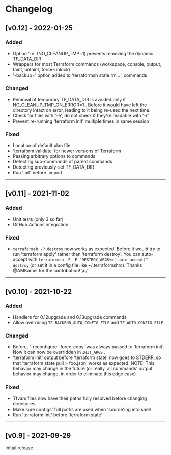 # Changelog

## [v0.12] - 2022-01-25

### Added
 - Option '-n' (NO_CLEANUP_TMP=1) prevents removing the dynamic TF_DATA_DIR
 - Wrappers for most Terraform commands (workspace, console, output, taint, untaint, force-unlock)
 - '-backup=' option added to 'terraformsh state rm ...' commands

### Changed
 - Removal of temporary TF_DATA_DIR is avoided only if NO_CLEANUP_TMP_ON_ERROR=1 . Before it would have left the directory intact on error, leading to it being re-used the next time.
 - Check for files with '-e', do not check if they're readable with '-r'
 - Prevent re-running 'terraform init' multiple times in same session

### Fixed
 - Location of default plan file
 - 'terraform validate' for newer versions of Terraform
 - Passing arbitrary options to commands
 - Detecting sub-commands of parent commands
 - Detecting previously-set TF_DATA_DIR
 - Run 'init' before 'import

---

## [v0.11] - 2021-11-02

### Added
 - Unit tests (only 3 so far)
 - GitHub Actions integration

### Fixed
 - `terraformsh -P destroy` now works as expected. Before it would try to run
     'terraform apply' rather than 'terraform destroy'.
   You can auto-accept with `terraformsh -P -E "DESTROY_ARGS+=(-auto-accept)" destroy`
   (or set it in a config file like ~/.terraformshrc).
   Thanks @AMKamel for the contribution! \o/

---

## [v0.10] - 2021-10-22

### Added
 - Handlers for 0.12upgrade and 0.13upgrade commands
 - Allow overriding `TF_BACKEND_AUTO_CONFIG_FILE` and `TF_AUTO_CONFIG_FILE`
  
### Changed
 - Before, '-reconfigure -force-copy' was always passed to 'terraform init'.
   Now it can now be overridden in `INIT_ARGS` .
 - 'terraform init' output before 'terraform state' now goes to STDERR, so
   that 'terraform state pull > foo.json' works as expected.
   NOTE: This behavior may change in the future (or really, all commands'
   output behavior may change, in order to eliminate this edge case)


### Fixed
 - Tfvars files now have their paths fully resolved before changing directories
 - Make sure configs' full paths are used when 'source'ing into shell
 - Run 'terraform init' before 'terraform state'

---

## [v0.9] - 2021-09-29
Initial release
